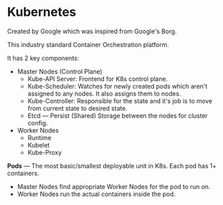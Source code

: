# Kubernetes

Created by Google which was inspired from Google's Borg.

This industry standard Container Orchestration platform.

It has 2 key components:
- Master Nodes (Control Plane)
	- Kube-API Server: Frontend for K8s control plane.
	- Kube-Scheduler: Watches for newly created pods which aren't assigned to any nodes. It also assigns them to nodes.
	- Kube-Controller: Responsible for the state and it's job is to move from current state to desired state.
	- Etcd — Persist (Shared) Storage between the nodes for cluster config.
- Worker Nodes
	- Runtime
	- Kubelet
	- Kube-Proxy

**Pods** — The most basic/smallest deployable unit in K8s. Each pod has 1+ containers.
- Master Nodes find appropriate Worker Nodes for the pod to run on.
- Worker Nodes run the actual containers inside the pod.